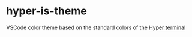 # hyper-is-theme

VSCode color theme based on the standard colors of the [Hyper terminal](https://hyper.is/)